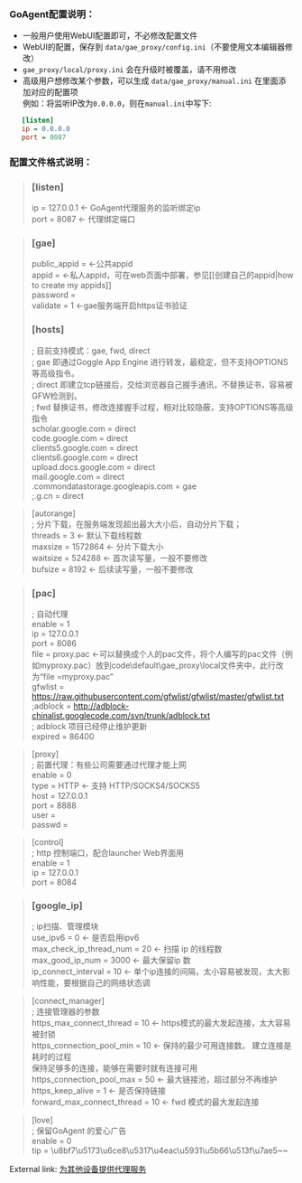### GoAgent配置说明：
+ 一般用户使用WebUI配置即可，不必修改配置文件  
+ WebUI的配置，保存到 `data/gae_proxy/config.ini`（不要使用文本编辑器修改）
+ `gae_proxy/local/proxy.ini` 会在升级时被覆盖，请不用修改  
+ 高级用户想修改某个参数，可以生成 `data/gae_proxy/manual.ini` 在里面添加对应的配置项   
  例如：将监听IP改为`0.0.0.0`，则在`manual.ini`中写下:   
```ini
   [listen]   
   ip = 0.0.0.0   
   port = 8087   
```

### 配置文件格式说明：  


> ### [listen]  
> ip = 127.0.0.1   <- GoAgent代理服务的监听绑定ip  
> port = 8087      <- 代理绑定端口  

> ### [gae]  
> public_appid =  <-公共appid    
> appid =         <-私人appid，可在web页面中部署，参见[[创建自己的appid|how to create my appids]]   
> password =  
> validate = 1    <-gae服务端开启https证书验证
>   
> ### [hosts]  
> ; 目前支持模式：gae, fwd, direct  
> ; gae 即通过Goggle App Engine 进行转发，最稳定，但不支持OPTIONS等高级指令。  
> ; direct 即建立tcp链接后，交给浏览器自己握手通讯，不替换证书，容易被GFW检测到。  
> ; fwd 替换证书，修改连接握手过程，相对比较隐蔽，支持OPTIONS等高级指令  
> scholar.google.com = direct  
> code.google.com = direct  
> clients5.google.com = direct  
> clients6.google.com = direct  
> upload.docs.google.com = direct  
> mail.google.com = direct  
> .commondatastorage.googleapis.com = gae  
> ;.g.cn = direct  

>   
> [autorange]  
> ; 分片下载，在服务端发现超出最大大小后，自动分片下载；  
> threads = 3            <- 默认下载线程数  
> maxsize = 1572864      <- 分片下载大小  
> waitsize = 524288      <- 首次读写量，一般不要修改  
> bufsize = 8192         <- 后续读写量，一般不要修改  

> ### [pac]  
> ; 自动代理  
> enable = 1  
> ip = 127.0.0.1  
> port = 8086  
> file = proxy.pac <-可以替换成个人的pac文件，将个人编写的pac文件（例如myproxy.pac）放到code\default\gae_proxy\local文件夹中，此行改为“file =myproxy.pac”      
> gfwlist = https://raw.githubusercontent.com/gfwlist/gfwlist/master/gfwlist.txt  
> ;adblock = http://adblock-chinalist.googlecode.com/svn/trunk/adblock.txt  
> ; adblock 项目已经停止维护更新  
> expired = 86400  

> [proxy]  
> ; 前置代理：有些公司需要通过代理才能上网  
> enable = 0  
> type = HTTP   <- 支持 HTTP/SOCKS4/SOCKS5  
> host = 127.0.0.1  
> port = 8888  
> user =  
> passwd =  

> [control]  
> ; http 控制端口，配合launcher Web界面用  
> enable = 1  
> ip = 127.0.0.1  
> port = 8084  

> ### [google_ip]  
> ; ip扫描、管理模块  
> use_ipv6 = 0                      <- 是否启用ipv6  
> max_check_ip_thread_num = 20      <- 扫描 ip 的线程数  
> max_good_ip_num = 3000            <- 最大保留ip 数  
> ip_connect_interval = 10          <- 单个ip连接的间隔，太小容易被发现，太大影响性能，要根据自己的网络状态调  

> [connect_manager]  
> ; 连接管理器的参数  
> https_max_connect_thread = 10     <- https模式的最大发起连接，太大容易被封锁  
> https_connection_pool_min = 10    <- 保持的最少可用连接数。 建立连接是耗时的过程  
>                                      保持足够多的连接，能够在需要时就有连接可用  
> https_connection_pool_max = 50    <- 最大链接池，超过部分不再维护  
> https_keep_alive = 1              <- 是否保持链接  
> forward_max_connect_thread = 10   <- fwd 模式的最大发起连接  

> [love]  
> ; 保留GoAgent 的爱心广告  
> enable = 0  
> tip = \u8bf7\u5173\u6ce8\u5317\u4eac\u5931\u5b66\u513f\u7ae5~~  

External link: [为其他设备提供代理服务](https://github.com/XX-net/XX-Net/wiki/%E4%B8%BA%E5%85%B6%E4%BB%96%E8%AE%BE%E5%A4%87%E6%8F%90%E4%BE%9B%E4%BB%A3%E7%90%86%E6%9C%8D%E5%8A%A1)